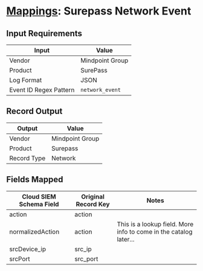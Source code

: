 # [Mappings](README.md): Surepass Network Event

## Input Requirements

|Input|Value|
|-----|-----|
|Vendor|Mindpoint Group|
|Product|SurePass|
|Log Format|JSON|
|Event ID Regex Pattern|`network_event`|

## Record Output

|Output|Value|
|------|-----|
|Vendor|Mindpoint Group|
|Product|Surepass|
|Record Type|Network|

## Fields Mapped

|Cloud SIEM Schema Field|Original Record Key|Notes|
|-----------------------|-------------------|-----|
|action|action||
|normalizedAction|action|This is a lookup field. More info to come in the catalog later...|
|srcDevice_ip|src_ip||
|srcPort|src_port||

